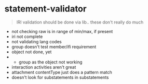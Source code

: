 # statement-validator

> IRI validation should be done via lib.. these don't really do much

- not checking raw is in range of min/max, if present
- iri not complete
- not validating lang codes
- group doesn't test member/ifi requirement
- object not done, yet
- - group as the object not working
- interaction activities aren't great
- attachment contentType just does a pattern match
- doesn't look for substatements in substatements
